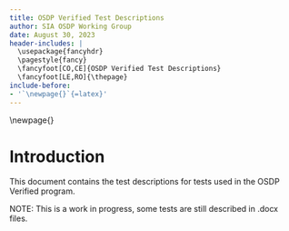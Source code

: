 ```yaml
---
title: OSDP Verified Test Descriptions
author: SIA OSDP Working Group
date: August 30, 2023
header-includes: |
  \usepackage{fancyhdr}
  \pagestyle{fancy}
  \fancyfoot[CO,CE]{OSDP Verified Test Descriptions}
  \fancyfoot[LE,RO]{\thepage}
include-before:
- '`\newpage{}`{=latex}'
---
```



\newpage{}

Introduction
============

This document contains the test descriptions for tests used in the OSDP Verified program.

NOTE: This is a work in progress, some tests are still described in .docx files.

